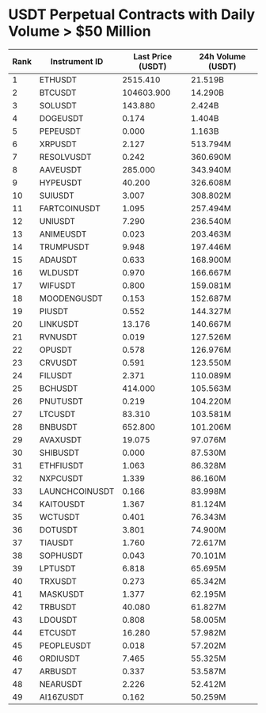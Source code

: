 # USDT Perpetual Contracts with Daily Volume > $50 Million

| Rank | Instrument ID | Last Price (USDT) | 24h Volume (USDT) |
|------|---------------|-------------------|-------------------|
| 1 | ETHUSDT | 2515.410 | 21.519B |
| 2 | BTCUSDT | 104603.900 | 14.290B |
| 3 | SOLUSDT | 143.880 | 2.424B |
| 4 | DOGEUSDT | 0.174 | 1.404B |
| 5 | PEPEUSDT | 0.000 | 1.163B |
| 6 | XRPUSDT | 2.127 | 513.794M |
| 7 | RESOLVUSDT | 0.242 | 360.690M |
| 8 | AAVEUSDT | 285.000 | 343.940M |
| 9 | HYPEUSDT | 40.200 | 326.608M |
| 10 | SUIUSDT | 3.007 | 308.802M |
| 11 | FARTCOINUSDT | 1.095 | 257.494M |
| 12 | UNIUSDT | 7.290 | 236.540M |
| 13 | ANIMEUSDT | 0.023 | 203.463M |
| 14 | TRUMPUSDT | 9.948 | 197.446M |
| 15 | ADAUSDT | 0.633 | 168.900M |
| 16 | WLDUSDT | 0.970 | 166.667M |
| 17 | WIFUSDT | 0.800 | 159.081M |
| 18 | MOODENGUSDT | 0.153 | 152.687M |
| 19 | PIUSDT | 0.552 | 144.327M |
| 20 | LINKUSDT | 13.176 | 140.667M |
| 21 | RVNUSDT | 0.019 | 127.526M |
| 22 | OPUSDT | 0.578 | 126.976M |
| 23 | CRVUSDT | 0.591 | 123.550M |
| 24 | FILUSDT | 2.371 | 110.089M |
| 25 | BCHUSDT | 414.000 | 105.563M |
| 26 | PNUTUSDT | 0.219 | 104.220M |
| 27 | LTCUSDT | 83.310 | 103.581M |
| 28 | BNBUSDT | 652.800 | 101.206M |
| 29 | AVAXUSDT | 19.075 | 97.076M |
| 30 | SHIBUSDT | 0.000 | 87.530M |
| 31 | ETHFIUSDT | 1.063 | 86.328M |
| 32 | NXPCUSDT | 1.339 | 86.160M |
| 33 | LAUNCHCOINUSDT | 0.166 | 83.998M |
| 34 | KAITOUSDT | 1.367 | 81.124M |
| 35 | WCTUSDT | 0.401 | 76.343M |
| 36 | DOTUSDT | 3.801 | 74.900M |
| 37 | TIAUSDT | 1.760 | 72.617M |
| 38 | SOPHUSDT | 0.043 | 70.101M |
| 39 | LPTUSDT | 6.818 | 65.695M |
| 40 | TRXUSDT | 0.273 | 65.342M |
| 41 | MASKUSDT | 1.377 | 62.195M |
| 42 | TRBUSDT | 40.080 | 61.827M |
| 43 | LDOUSDT | 0.808 | 58.005M |
| 44 | ETCUSDT | 16.280 | 57.982M |
| 45 | PEOPLEUSDT | 0.018 | 57.202M |
| 46 | ORDIUSDT | 7.465 | 55.325M |
| 47 | ARBUSDT | 0.337 | 53.587M |
| 48 | NEARUSDT | 2.226 | 52.412M |
| 49 | AI16ZUSDT | 0.162 | 50.259M |
